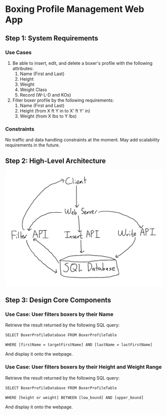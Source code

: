 # Boxing Profile Management Web App

## Step 1: System Requirements

### Use Cases

1. Be able to insert, edit, and delete a boxer's profile with the following attributes:
   1. Name (First and Last)
   2. Height
   3. Weight
   4. Weight Class
   5. Record (W-L-D and KOs)
2. Filter boxer profile by the following requirements:
   1. Name (First and Last)
   2. Height (from X ft Y in to X' ft Y' in)
   3. Weight (from X lbs to Y lbs)

### Constraints

No traffic and data handling constraints at the moment. May add scalability requirements in the future.

## Step 2: High-Level Architecture

![High Level Architecture](HighLevelArchitecture.PNG)

## Step 3: Design Core Components

### Use Case: User filters boxers by their Name

Retrieve the result returned by the following SQL query:

`SELECT BoxerProfileDatabase FROM BoxerProfileTable `

`WHERE [firstName = targetFirstName] AND [lastName = lastFirstName]`

And display it onto the webpage.

### Use Case: User filters boxers by their Height and Weight Range

Retrieve the result returned by the following SQL query:

`SELECT BoxerProfileDatabase FROM BoxerProfileTable `

`WHERE [height or weight] BETWEEN [low_bound] AND [upper_bound]`

And display it onto the webpage.